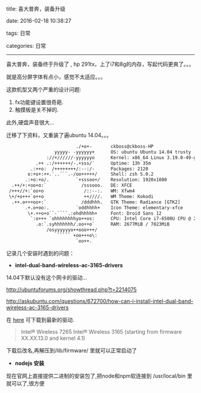 title: 喜大普奔，装备升级

date: 2016-02-18 10:38:27

tags: 日常

categories: 日常

---

喜大普奔，装备终于升级了 , hp 291tx，上了i7和8g的内存，写起代码更爽了。。。

就是高分屏字体有点小，感觉不太适应。。。

这款机型又两个严重的设计问题:

1. fx功能键设置很奇葩.
2. 触摸板是关不掉的.

此外,硬盘声音很大...

迁移了下资料，又重装了遍ubuntu 14.04。。。

```txt
                          ./+o+-       ckboss@ckboss-HP
                  yyyyy- -yyyyyy+      OS: ubuntu Ubuntu 14.04 trusty
               ://+//////-yyyyyyo      Kernel: x86_64 Linux 3.19.0-49-generic
           .++ .:/++++++/-.+sss/`      Uptime: 13h 35m
         .:++o:  /++++++++/:--:/-      Packages: 2120
        o:+o+:++.`..```.-/oo+++++/     Shell: zsh 5.0.2
       .:+o:+o/.          `+sssoo+/    Resolution: 1920x1080
  .++/+:+oo+o:`             /sssooo.   DE: XFCE
 /+++//+:`oo+o               /::--:.   WM: Xfwm4
 \+/+o+++`o++o               ++////.   WM Theme: Kokodi
  .++.o+++oo+:`             /dddhhh.   GTK Theme: Radiance [GTK2]
       .+.o+oo:.          `oddhhhh+    Icon Theme: elementary-xfce
        \+.++o+o``-````.:ohdhhhhh+     Font: Droid Sans 12
         `:o+++ `ohhhhhhhhyo++os:      CPU: Intel Core i7-6500U CPU @ 2.1GHz
           .o:`.syhhhhhhh/.oo++o`      RAM: 2677MiB / 7823MiB
               /osyyyyyyo++ooo+++/    
                   ````` +oo+++o\:    
                          `oo++.      

```


记录几个安装时遇到的问题：

* **intel-dual-band-wireless-ac-3165-drivers**

14.04下默认没有这个网卡的驱动...

http://ubuntuforums.org/showthread.php?t=2214075

http://askubuntu.com/questions/672700/how-can-i-install-intel-dual-band-wireless-ac-3165-drivers

在 [here](https://wireless.wiki.kernel.org/en/users/Drivers/iwlwifi) 可下载到最新的驱动.
> Intel® Wireless 7265 
Intel® Wireless 3165 (starting from firmware XX.XX.13.0 and kernel 4.1)

下载后改名,再解压到/lib/firmware/ 里就可以正常启动了

* **nodejs 安装**

现在官网上直接提供二进制的安装包了,把node和npm软连接到 /usr/local/bin 里就可以了,很方便


